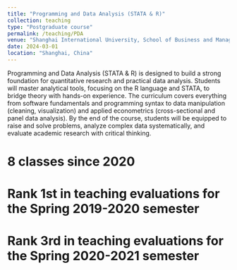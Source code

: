 ```yaml
---
title: "Programming and Data Analysis (STATA & R)"
collection: teaching
type: "Postgraduate course"
permalink: /teaching/PDA
venue: "Shanghai International University, School of Business and Management"
date: 2024-03-01
location: "Shanghai, China"
---
```


Programming and Data Analysis (STATA & R) is designed to build a strong foundation for quantitative research and practical data analysis. Students will master analytical tools, focusing on the R language and STATA, to bridge theory with hands-on experience. The curriculum covers everything from software fundamentals and programming syntax to data manipulation (cleaning, visualization) and applied econometrics (cross-sectional and panel data analysis). By the end of the course, students will be equipped to raise and solve problems, analyze complex data systematically, and evaluate academic research with critical thinking.

8 classes since 2020
======

Rank 1st in teaching evaluations for the Spring 2019-2020 semester
======

Rank 3rd in teaching evaluations for the Spring 2020-2021 semester
======
